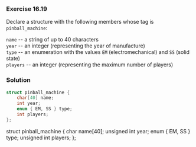 ### Exercise 16.19

Declare a structure with the following members whose tag is `pinball_machine`:

`name` -- a string of up to 40 characters  
`year` -- an integer (representing the year of manufacture)  
`type` -- an enumeration with the values `EM` (electromechanical) and `SS`
(solid state)  
`players` -- an integer (representing the maximum number of players)

### Solution

```c
struct pinball_machine {
    char[40] name;
    int year;
    enum { EM, SS } type;
    int players;
};
```
struct pinball_machine {
    char name[40];
    unsigned int year;
    enum { EM, SS } type;
    unsigned int players;
};
